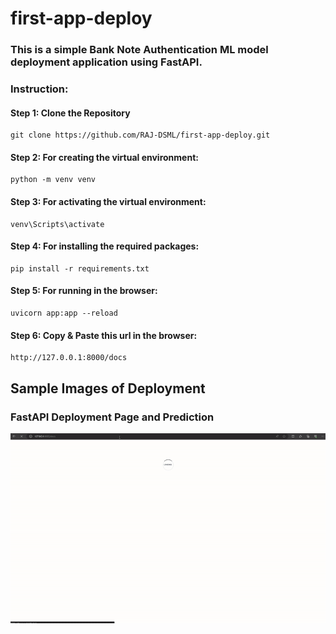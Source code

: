 # first-app-deploy

### This is a simple Bank Note Authentication ML model deployment application using FastAPI. 

### Instruction:
#### Step 1: Clone the Repository
```
git clone https://github.com/RAJ-DSML/first-app-deploy.git
```
#### Step 2: For creating the virtual environment: 

```
python -m venv venv
```
#### Step 3: For activating the virtual environment: 
```
venv\Scripts\activate
```
#### Step 4: For installing the required packages: 
```
pip install -r requirements.txt
```
#### Step 5: For running in the browser:
```
uvicorn app:app --reload
```
#### Step 6: Copy & Paste this url in the browser:
```
http://127.0.0.1:8000/docs
```

## Sample Images of Deployment
### FastAPI Deployment Page and Prediction
![Home-Page](https://github.com/RAJ-DSML/first-app-deploy/blob/main/animations/FastAPI_Prediction.gif)